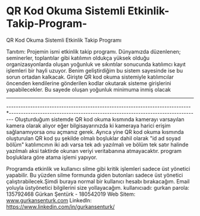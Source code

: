 # QR Kod Okuma Sistemli Etkinlik-Takip-Program-
QR Kod Okuma Sistemli Etkinlik Takip Programı

Tanıtım: Projemin ismi etkinlik takip programı.
Dünyamızda düzenlenen; seminerler, toplantılar gibi katılımın oldukça yüksek olduğu organizasyonlarda oluşan yoğunluk ve sıkıntılar sonucunda katılımcı kayıt işlemleri bir hayli uzuyor.
Benim geliştirdiğim bu sistem sayesinde ise bu sorun ortadan kalkacak. Girişte QR kod okuma sistemiyle katılımcılar öncenden kendilerine gönderilen kodlar okutarak sisteme girişlerini yapabilecekler.
Bu sayede oluşan yoğunluk minimuma inmiş olacak 

---------------------------
-----------------------------------------------------------------------------*--------------------------------------------------------------------------------
Oluşturduğum sistemde QR kod okuma kısmında kamerayı varsayılan kamera olarak alıyor eğer bilgisayarınızda ki 
kameraya harici erişim sağlanamıyorsa onu açmanız gerek.
Ayrıca yine QR kod okuma kısmında oluşturulan QR kod şu şekilde olmalı boşluklar
dahil olarak "id ad soyad bölüm" katılımcının iki adı varsa tek adı yazılmalı
ve bölüm tek satır halinde yazılmalı aksi taktirde okunan veriyi veritabanına atmayacaktır.
 program boşluklara göre atama işlemi yapıyor. 
 
Programda etkinlik ve kullanıcı silme gibi kritik işlemleri sadece üst yönetici yapabilir. Bu yüzden silme formunda giden butonları sadece üst yönetici çalıştırabilecek.Şimdi buraya normal bir kullanıcı hesabı bırakacağım. Email yoluyla üstyönetici bilgilerini size yollayacağım.
kullanıcıadı: gurkan
parola: 135792468
Gürkan Şentürk - 180542019
Web Sitem: www.gurkansenturk.com 
Linkedln: https://www.linkedin.com/in/gurkansenturk/
